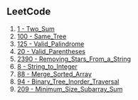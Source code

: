 <section>
  <h1>LeetCode</h1>
</section>

<section>
  <ol>
    <a href="https://github.com/ShaharAshe/LeetCode/blob/main/leetcode-1-Two_Sum.cpp" alt="1 - Two_Sum"><li> 1 - Two_Sum </li></a>
    <a href="https://github.com/ShaharAshe/LeetCode/blob/main/leetcode-100-Same_Tree.cpp" alt="100 - Same_Tree"><li> 100 - Same_Tree </li></a>
    <a href="https://github.com/ShaharAshe/LeetCode/blob/main/leetcode-125-Valid_Palindrome.cpp" alt="125 - Valid_Palindrome"><li> 125 - Valid_Palindrome </li></a>
    <a href="https://github.com/ShaharAshe/LeetCode/blob/main/leetcode-20-Valid_Parentheses.cpp" alt="20 - Valid_Parentheses"><li> 20 - Valid_Parentheses </li></a>
    <a href="https://github.com/ShaharAshe/LeetCode/blob/main/leetcode-2390-Removing_Stars_From_a_String.cpp" alt="2390 - Removing_Stars_From_a_String"><li> 2390 - Removing_Stars_From_a_String </li></a>
    <a href="https://github.com/ShaharAshe/LeetCode/blob/main/leetcode-8-String_to_Integer.cpp" alt="8 - String_to_Integer"><li> 8 - String_to_Integer </li></a>
    <a href="https://github.com/ShaharAshe/LeetCode/blob/main/leetcode-88-Merge_Sorted_Array.cpp" alt="88 - Merge_Sorted_Array"><li> 88 - Merge_Sorted_Array </li></a>
    <a href="https://github.com/ShaharAshe/LeetCode/blob/main/leetcode-94-Binary_Tree_Inorder_Traversal.cpp" alt="94 - Binary_Tree_Inorder_Traversal"><li> 94 - Binary_Tree_Inorder_Traversal </li></a>
    <a href="https://github.com/ShaharAshe/LeetCode/blob/main/%E2%80%8F%E2%80%8Fleetcode-209-Minimum_Size_Subarray_Sum.cpp" alt="209 - Minimum_Size_Subarray_Sum"><li> 209 - Minimum_Size_Subarray_Sum </li></a>
  </ol>
</section>
